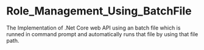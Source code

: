 # Role_Management_Using_BatchFile
The Implementation of .Net Core web API using an batch file which is runned in command prompt and automatically runs that file by using that file path.
